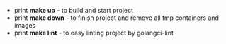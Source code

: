 - print **make up** - to build and start project
- print **make down** - to finish project and remove all tmp containers and images
- print **make lint** - to easy linting project by golangci-lint
